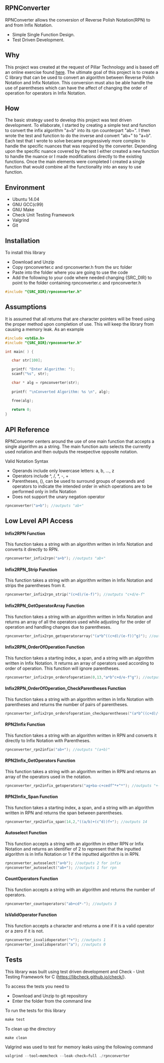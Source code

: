 ## RPNConverter

RPNConverter allows the conversion of Reverse Polish Notation(RPN) to and from Infix Notation.
* Simple Single Function Design.
* Test Driven Development.

## Why

This project was created at the request of Pillar Technology and is based off an online exercise found [here](http://www.spoj.com/problems/ONP/). The ultimate goal of this project is to create a C library that can be used to convert an algorithm between Reverse Polish Notation and Infix Notation. This conversion must also be able handle the use of parentheses which can have the affect of changing the order of operation for operators in Infix Notation.

## How

The basic strategy used to develop this project was test driven development. To ellaborate, I started by creating a simple test and function to convert the infix algorithm "a+b" into its rpn counterpart "ab+". I then wrote the test and function to do the inverse and convert "ab+" to "a+b". Each test that I wrote to solve became progressively more complex to handle the specific nuances that was required by the converter. Depending upon the specific nuance covered by the test I either created a new function to handle the nuance or I made modifications directly to the existing functions. Once the main elements were completed I created a single function that would combine all the functionality into an easy to use function.

## Environment

* Ubuntu 14.04
* GNU GCC(c99)
* GNU Make
* Check Unit Testing Framework
* Valgrind
* Git

## Installation

To install this library
* Download and Unzip
* Copy rpnconverter.c and rpnconverter.h from the src folder
* Paste into the folder where you are going to use the code
* Add the following to your code where needed changing {SRC_DIR} to point to the folder containing rpnconverter.c and rpnconverter.h 
```c
#include "{SRC_DIR}/rpnconverter.h"
```

## Assumptions

It is assumed that all returns that are character pointers will be freed using the proper method upon completion of use. This will keep the library from causing a memory leak. As an example

```c
#include <stdio.h>
#include "{SRC_DIR}/rpnconverter.h"

int main( ) {

   char str[100];

   printf( "Enter Algorithm: ");
   scanf("%s", str);

   char * alg = rpnconverter(str);
    
   printf( "\nConverted Algorithm: %s \n", alg);

   free(alg);
    
   return 0;
}
```

## API Reference

RPNConverter centers around the use of one main function that accepts a single algorithm as a string. The main function auto selects the currently used notation and then outputs the resepective opposite notation.

Valid Notation Syntax
* Operands include only lowercase letters: a, b, ..., z
* Operators include ^, /, *, -, +
* Parentheses, (), can be used to surround groups of operands and operators to indicate
the intended order in which operations are to be performed only in Infix Notation
* Does not support the unary negation operator

```c
rpnconverter("a+b"); //outputs "ab+"
```

## Low Level API Access

#### Infix2RPN Function
This function takes a string with an algorithm written in Infix Notation and converts it directly to RPN.
```c
rpnconverter_infix2rpn("a+b"); //outputs "ab+"
```
#### Infix2RPN_Strip Function
This function takes a string with an algorithm written in Infix Notation and strips the parentheses from it.
```c
rpnconverter_infix2rpn_strip("(c+d)/(e-f)"); //outputs "c+d/e-f"
```
#### Infix2RPN_GetOperatorArray Function
This function takes a string with an algorithm written in Infix Notation and returns an array of all the operators used while adjusting for the order of operation and handling changes due to parentheses.
```c
rpnconverter_infix2rpn_getoperatorarray("(a*b^((c+d)/(e-f))^g)"); //outputs "+-/^^*"
```
#### Infix2RPN_OrderOfOperation Function
This function takes a starting index, a span, and a string with an algorithm written in Infix Notation. It returns an array of operators used according to order of operation. This function will ignore parentheses.
```c
rpnconverter_infix2rpn_orderofoperation(0,13,"a*b^c+d/e-f^g"); //outputs "^^*/+-"
```
#### Infix2RPN_OrderOfOperation_CheckParentheses Function
This function takes a string with an algorithm written in Infix Notation with parentheses and returns the number of pairs of parentheses.
```c
rpnconverter_infix2rpn_orderofoperation_checkparentheses("(a*b^((c+d)/(e-f))^g)"); //outputs 4
```
#### RPN2Infix Function
This function takes a string with an algorithm written in RPN and converts it directly to Infix Notation with Parentheses.
```c
rpnconverter_rpn2infix("ab+"); //outputs "(a+b)"
```
#### RPN2Infix_GetOperators Function
This function takes a string with an algorithm written in RPN and returns an array of the operators used in the notation.
```c
rpnconverter_rpn2infix_getoperators("ag+ba-c+cedf^*+^*"); //outputs "+-+^*+^*"
```
#### RPN2Infix_Span Function
This function takes a starting index, a span, and a string with an algorithm written in RPN and returns the span between parentheses.
```c
rpnconverter_rpn2infix_span(14,2,"((a/b)+(c^d))f+"); //outputs 14
```
#### Autoselect Function
This function accepts a string with an algorithm in either RPN or Infix Notation and returns an identifier of 2 to represent that the inputted algorithm is in Infix Notation or 1 if the inputted algorithm is in RPN.
```c
rpnconverter_autoselect("a+b"); //outputs 2 for infix
rpnconverter_autoselect("ab+"); //outputs 1 for rpn
```
#### CountOperators Function
This function accepts a string with an algorithm and returns the number of operators.
```c
rpnconverter_countoperators("ab+cd*-"); //outputs 3
```
#### IsValidOperator Function
This function accepts a character and returns a one if it is a valid operator or a zero if it is not.
```c
rpnconverter_isvalidoperator("+"); //outputs 1
rpnconverter_isvalidoperator("a"); //outputs 0
```

## Tests

This library was built using test driven development and Check - Unit Testing Framework for C (https://libcheck.github.io/check/).

To access the tests you need to
* Download and Unzip to git repository
* Enter the folder from the command line


To run the tests for this library
```c
make test
```

To clean up the directory
```c
make clean
```

Valgrind was used to test for memory leaks using the following command
```c
valgrind --tool=memcheck --leak-check=full ./rpnconverter 
```